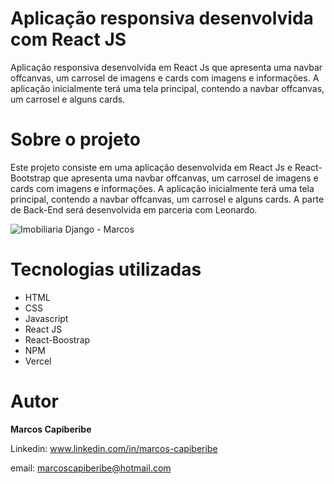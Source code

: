 # Aplicação responsiva desenvolvida com React JS

Aplicação responsiva desenvolvida em React Js que apresenta uma navbar offcanvas, um carrosel de imagens e cards com imagens e informações. A aplicação inicialmente terá uma tela principal, contendo a navbar offcanvas, um carrosel e alguns cards.


# Sobre o projeto

Este projeto consiste em uma aplicação desenvolvida em React Js e React-Bootstrap que apresenta uma navbar offcanvas, um carrosel de imagens e cards com imagens e informações. A aplicação inicialmente terá uma tela principal, contendo a navbar offcanvas, um carrosel e alguns cards. A parte de Back-End será desenvolvida em parceria com Leonardo.

![Imobiliaria Django - Marcos](https://user-images.githubusercontent.com/96851717/176473541-6167b19d-3cbf-4627-995b-01c62e86f446.jpeg)


# Tecnologias utilizadas

* HTML
* CSS 
* Javascript
* React JS
* React-Boostrap
* NPM
* Vercel

# Autor
<b>Marcos Capiberibe</b>

Linkedin: www.linkedin.com/in/marcos-capiberibe

email: marcoscapiberibe@hotmail.com
